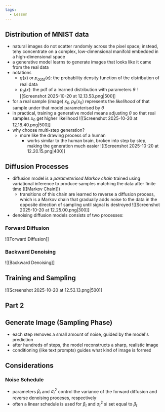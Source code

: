 ```yaml
---
tags:
  - Lesson
---
```

## Distribution of MNIST data
- natural images do not scatter randomly across the pixel space; instead, tehy concentrate on a complex, low-dimensional manifold embedded in a high-dimensional space
- a generative model learns to generate images that looks like it came from the real data
- notations
	- $q(x)$ or $p_{data}(x)$: the probability density function of the distribution of real data
	- $p_{\theta}(x)$: the pdf of a learned distribution with parameters $\theta$
![[Screenshot 2025-10-20 at 12.13.53.png|500]]
- for a real sample (image) $x_0, p_\theta(x_0)$ represents the *likelihood* of that sample under that model parameterised by $\theta$
- in practical, training a generative model means adjusting $\theta$ so that real samples $x_0$ get higher likelihood
![[Screenshot 2025-10-20 at 12.18.40.png|500]]
- why choose multi-step generation?
	- more like the drawing process of a human
		- works similar to the human brain, broken into step by step, making the generation much easier
![[Screenshot 2025-10-20 at 12.20.15.png|400]]
## Diffusion Processes
- diffusion model is a *parameterised Markov chain* trained using variational inference to produce samples matching the data after finite time ([[Markov Chain]])
	- transitions of this chain are learned to reverse a diffusion process, which is a Markov chain that gradually adds noise to the data in the opposite direction of sampling until signal is destroyed
![[Screenshot 2025-10-20 at 12.25.00.png|300]]
- denoising diffusion models consists of two processes:
### Forward Diffusion
![[Forward Diffusion]]
### Backward Denoising
![[Backward Denoising]]
## Training and Sampling
![[Screenshot 2025-10-20 at 12.53.13.png|500]]


## Part 2
## Generate Image (Sampling Phase)
- each step removes a small amount of noise, guided by the model's prediction
- after hundreds of steps, the model reconstructs a sharp, realistic image
- conditioning (like text prompts) guides what kind of image is formed
## Considerations
### Noise Schedule
- parameters $\beta_t$ and $\sigma_t ^2$ control the variance of the forward diffusion and reverse denoising proceses, respectively
- often a linear schedule is used for $\beta_t$ and $\sigma_t^2$ si set equal to $\beta_t$